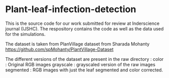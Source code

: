 # Plant-leaf-infection-detection
This is the source code for our work submitted for review at Inderscience journal (IJSHC). The respository contains the code as well as the data used for the simulations. 

The dataset is taken from PlanVillage dataset from Sharada Mohanty https://github.com/spMohanty/PlantVillage-Dataset

The different versions of the dataset are present in the raw directory :
  color : Original RGB images
  grayscale : grayscaled version of the raw images
  segmented : RGB images with just the leaf segmented and color corrected.
